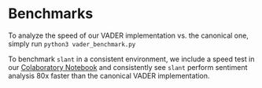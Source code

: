 # Benchmarks

To analyze the speed of our VADER implementation vs. the canonical one, simply run 
`python3 vader_benchmark.py`

To benchmark `slant` in a consistent environment, we include a speed test in our [Colaboratory
Notebook](https://colab.research.google.com/drive/1tzkTvhg4QpgJ4GPkS1LSe7n8c5W-wAfr?usp=sharing)
and consistently see `slant` perform sentiment analysis 80x faster than the canonical VADER implementation.
